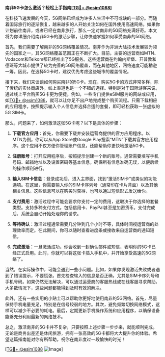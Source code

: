 **南非5G卡怎么激活？轻松上手指南[[TG💪+ @esim1088](https://t.me/s/esim1088)]**

在科技飞速发展的今天，5G网络已经成为许多人生活中不可或缺的一部分。而随着国际旅行的逐渐恢复，越来越多的人开始关注如何在国外使用高速网络。如果你计划前往南非，或者已经在南非旅行，那么一定对南非的5G网络充满好奇。本文将为你详细介绍南非5G卡的激活步骤，让你快速掌握如何享受南非的5G网络。

首先，我们需要了解南非的5G网络覆盖情况。南非作为非洲大陆技术发展较为领先的国家之一，其5G网络覆盖范围正在不断扩大。目前，主要的运营商如MTN、Vodacom和Telkom都已经推出了5G服务。这些运营商在约翰内斯堡、开普敦和德班等大城市提供了较为完善的5G网络覆盖，而在其他地区，网络速度可能稍逊一筹。因此，在选择5G卡时，建议优先考虑这些城市的覆盖情况。

接下来，我们来谈谈如何购买南非的5G卡。现在，购买5G卡的方式非常多样，除了传统的实体商店外，线上渠道也是一个不错的选择。特别是对于国际游客来说，通过线上平台购买5G卡更为便捷。例如，一些专门提供eSIM服务的网站或应用，如[TG💪+ @esim1088](https://t.me/s/esim1088)，就可以让你足不出户地完成整个购买流程。只需下载相应的应用程序，按照提示输入个人信息并选择合适的套餐，即可轻松获取一张虚拟的5G SIM卡。

那么，问题来了，如何激活这张5G卡呢？以下是具体的步骤：

1. **下载官方应用**：首先，你需要下载并安装运营商提供的官方应用程序。以MTN为例，你可以从App Store或Google Play搜索“MTN”下载其官方应用程序。这个应用不仅方便你管理账户信息，还能帮助你更快地激活5G卡。

2. **注册账号**：打开应用程序后，按照提示创建一个新的账号。通常需要填写手机号码、邮箱地址以及设置密码等基本信息。确保所有信息准确无误，以便后续的操作顺利进行。

3. **输入SIM卡信息**：登录成功后，进入主界面，找到“激活SIM卡”或类似的功能选项。在这里，你需要输入你的SIM卡序列号（通常印在卡片背面）以及其他相关信息。这些信息可以在购买时获得，也可以通过短信形式发送给你。

4. **支付费用**：激活过程中可能会要求你支付一定的费用，这取决于你选择的套餐类型。支持多种支付方式，包括信用卡、PayPal甚至是加密货币。支付完成后，系统会自动开始处理你的请求。

5. **等待确认**：激活过程通常需要几分钟到几个小时不等，具体时间视运营商的处理效率而定。在此期间，你可以随时查看进度条或接收来自运营商的通知短信。

6. **完成激活**：一旦激活成功，你会收到一封确认邮件或短信，表明你的5G卡已经正式启用。此时，你就可以将这张卡插入手机中，并开始享受高速的5G网络了。

当然，在实际操作中，可能会遇到一些小问题。比如，如果你发现激活失败或者遇到了错误提示，不要慌张。首先检查输入的信息是否正确，尤其是SIM卡序列号和手机号码。如果仍然无法解决，可以通过运营商的客服热线或在线客服寻求帮助。大多数情况下，这些问题都能得到及时有效的解决。

此外，还有一些实用的小贴士可以帮助你更好地使用南非的5G网络。首先，尽量保持手机电量充足，特别是在信号较弱的地方。其次，避免频繁切换网络模式，这样可以减少不必要的耗电。最后，定期更新手机操作系统和应用程序，以确保设备能够充分利用最新的网络技术。

总之，激活南非的5G卡并不复杂，只要按照上述步骤一步步来，就能顺利完成。无论是商务出差还是休闲旅游，拥有一张高效的5G卡都将大大提升你的体验。希望这篇指南能对你有所帮助，祝你在南非度过一段愉快的时光！

[[TG💪+ @esim1088](https://t.me/s/esim1088) ![Image](https://i.postimg.cc/4NQfJmqS/Snipaste-2025-05-13-00-14-12.png)]